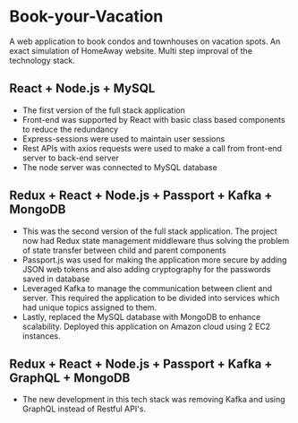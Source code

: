 # Book-your-Vacation
A web application to book condos and townhouses on vacation spots. An exact simulation of HomeAway website. Multi step improval of the technology stack.


## React + Node.js + MySQL
- The first version of the full stack application
- Front-end was supported by React with basic class based components to reduce the redundancy
- Express-sessions were used to maintain user sessions
- Rest APIs with axios requests were used to make a call from front-end server to back-end server
- The node server was connected to MySQL database 


## Redux + React + Node.js + Passport + Kafka + MongoDB
- This was the second version of the full stack application. The project now had Redux state management middleware thus solving the problem of state transfer between child and parent components 
- Passport.js was used for making the application more secure by adding JSON web tokens and also adding cryptography for the passwords saved in database
- Leveraged Kafka to manage the communication between client and server. This required the 
  application to be divided into services which had unique topics assigned to them. 
- Lastly, replaced the MySQL database with MongoDB to enhance scalability. Deployed this application 
  on Amazon cloud using 2 EC2 instances.


## Redux + React + Node.js + Passport + Kafka + GraphQL + MongoDB
- The new development in this tech stack was removing Kafka and using GraphQL instead of Restful 
   API's. 
